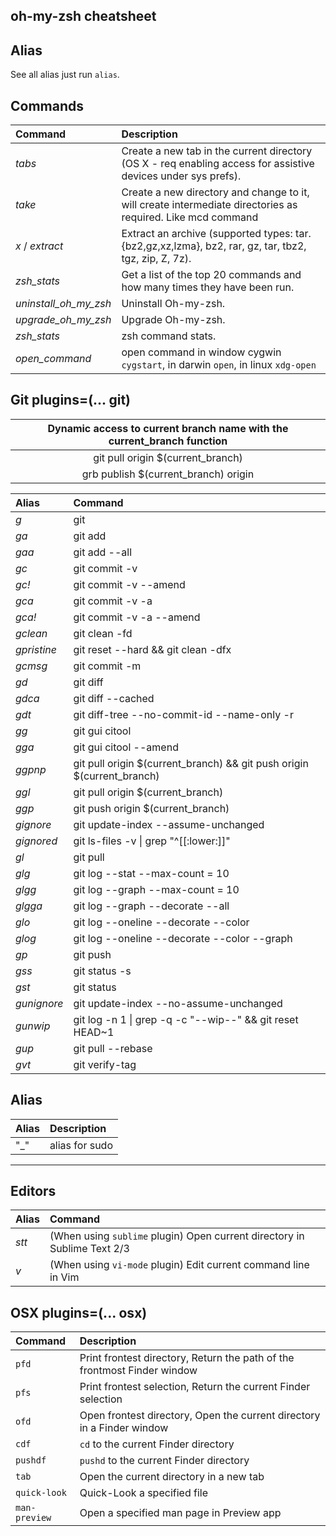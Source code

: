 oh-my-zsh cheatsheet
---
## Alias
See all alias just run `alias`.

## Commands

| Command               | Description                                                                                                   |
|:----------------------|:--------------------------------------------------------------------------------------------------------------|
| _tabs_                | Create a new tab in the current directory (OS X - req enabling access for assistive devices under sys prefs). |
| _take_                | Create a new directory and change to it, will create intermediate directories as required. Like mcd command   |
| _x_ / _extract_       | Extract an archive (supported types: tar.{bz2,gz,xz,lzma}, bz2, rar, gz, tar, tbz2, tgz, zip, Z, 7z).         |
| _zsh_stats_           | Get a list of the top 20 commands and how many times they have been run.                                      |
| _uninstall_oh_my_zsh_ | Uninstall Oh-my-zsh.                                                                                          |
| _upgrade_oh_my_zsh_   | Upgrade Oh-my-zsh.                                                                                            |
| _zsh_stats_           | zsh command stats.                                                                                            |
| _open_command_        | open command in window cygwin `cygstart`, in darwin `open`, in linux `xdg-open`                               |


## Git plugins=(... git)

| Dynamic access to current branch name with the current_branch function |
|:----------------------------------------------------------------------:|
| git pull origin $(current_branch)                                      |
| grb publish $(current_branch) origin                                   |

| Alias                  | Command                                                                           |
|:-----------------------|:----------------------------------------------------------------------------------|
| _g_                    | git                                                                               |
| _ga_                   | git add                                                                           |
| _gaa_                  | git add --all                                                                     |
| _gc_                   | git commit -v                                                                     |
| _gc!_                  | git commit -v --amend                                                             |
| _gca_                  | git commit -v -a                                                                  |
| _gca!_                 | git commit -v -a --amend                                                          |
| _gclean_               | git clean -fd                                                                     |
| _gpristine_            | git reset --hard && git clean -dfx                                                |
| _gcmsg_                | git commit -m                                                                     |
| _gd_                   | git diff                                                                          |
| _gdca_                 | git diff --cached                                                                 |
| _gdt_                  | git diff-tree --no-commit-id --name-only -r                                       |
| _gg_                   | git gui citool                                                                    |
| _gga_                  | git gui citool --amend                                                            |
| _ggpnp_                | git pull origin $(current_branch) && git push origin $(current_branch)            |
| _ggl_                  | git pull origin $(current_branch)                                                 |
| _ggp_                  | git push origin $(current_branch)                                                 |
| _gignore_              | git update-index --assume-unchanged                                               |
| _gignored_             | git ls-files -v &#124; grep "^[[:lower:]]"                                        |
| _gl_                   | git pull                                                                          |
| _glg_                  | git log --stat --max-count = 10                                                   |
| _glgg_                 | git log --graph --max-count = 10                                                  |
| _glgga_                | git log --graph --decorate --all                                                  |
| _glo_                  | git log --oneline --decorate --color                                              |
| _glog_                 | git log --oneline --decorate --color --graph                                      |
| _gp_                   | git push                                                                          |
| _gss_                  | git status -s                                                                     |
| _gst_                  | git status                                                                        |
| _gunignore_            | git update-index --no-assume-unchanged                                            |
| _gunwip_               | git log -n 1 &#124; grep -q -c "\-\-wip\-\-" && git reset HEAD~1                  |
| _gup_                  | git pull --rebase                                                                 |
| _gvt_                  | git verify-tag                                                                    |


## Alias

| Alias               | Description                                                                                                   |
|:----------------------|:--------------------------------------------------------------------------------------------------------------|
| "\_"                 | alias for sudo  |

---

## Editors

| Alias | Command                                                                  |
|:------|:-------------------------------------------------------------------------|
| _stt_ | (When using `sublime` plugin) Open current directory in Sublime Text 2/3 |
| _v_   | (When using `vi-mode` plugin) Edit current command line in Vim           |

## OSX plugins=(... osx)

| Command       | Description                                    |
|:--------------|:-----------------------------------------------|
| `pfd`         | Print frontest directory, Return the path of the frontmost Finder window |
| `pfs`         | Print frontest selection, Return the current Finder selection            |
| `ofd`         | Open  frontest directory, Open the current directory in a Finder window  |
| `cdf`         | `cd` to the current Finder directory           |
| `pushdf`      | `pushd` to the current Finder directory        |
| `tab`         | Open the current directory in a new tab        |
| `quick-look`  | Quick-Look a specified file                    |
| `man-preview` | Open a specified man page in Preview app       |
